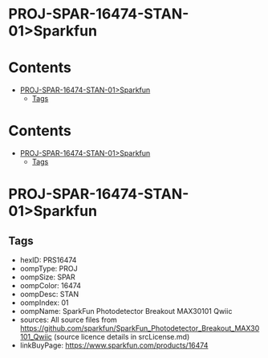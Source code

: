 
PROJ-SPAR-16474-STAN-01>Sparkfun
================================

Contents
========

* [PROJ-SPAR-16474-STAN-01>Sparkfun](#proj-spar-16474-stan-01sparkfun)
	* [Tags](#tags)

Contents
========

* [PROJ-SPAR-16474-STAN-01>Sparkfun](#proj-spar-16474-stan-01sparkfun)
	* [Tags](#tags)

# PROJ-SPAR-16474-STAN-01>Sparkfun

## Tags

- hexID: PRS16474
- oompType: PROJ
- oompSize: SPAR
- oompColor: 16474
- oompDesc: STAN
- oompIndex: 01
- oompName: SparkFun Photodetector Breakout MAX30101 Qwiic
- sources: All source files from https://github.com/sparkfun/SparkFun_Photodetector_Breakout_MAX30101_Qwiic (source licence details in srcLicense.md)
- linkBuyPage: https://www.sparkfun.com/products/16474
